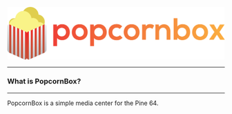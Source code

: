 ![PopcornBox Logo](https://raw.githubusercontent.com/TylerLafayette/PopcornBox/master/assets/pblogo.png)  

-------
### What is PopcornBox?
-------
PopcornBox is a simple media center for the Pine 64.
